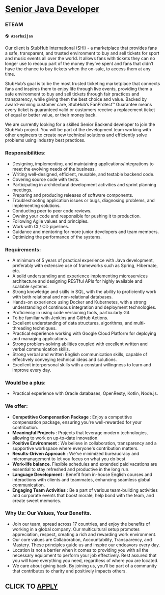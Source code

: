 # [Senior Java Developer](https://www.remotewlb.com/apply/senior-java-developer-85733)  
### ETEAM  
#### `🌎 Azerbaijan`  

Our client is StubHub International (SHI) - a marketplace that provides fans a safe, transparent, and trusted environment to buy and sell tickets for sport and music events all over the world. It allows fans with tickets they can no longer use to recoup part of the money they’ve spent and fans that didn’t have the chance to buy tickets when the on-sale, to access them at any time.

StubHub’s goal is to be the most trusted ticketing marketplace that connects fans and inspires them to enjoy life through live events, providing them a safe environment to buy and sell tickets through fair practices and transparency, while giving them the best choice and value. Backed by award-winning customer care, StubHub’s FanProtect™ Guarantee means every ticket is guaranteed valid or customers receive a replacement ticket of equal or better value, or their money back.

We are currently looking for a skilled Senior Backend developer to join the StubHub project. You will be part of the development team working with other engineers to create new technical solutions and efficiently solve problems using industry best practices.

### Responsibilities:

  * Designing, implementing, and maintaining applications/integrations to meet the evolving needs of the business.
  * Writing well-designed, efficient, reusable, and testable backend code.
  * Covering source code with tests.
  * Participating in architectural development activities and sprint planning meetings.
  * Preparing and producing releases of software components.
  * Troubleshooting application issues or bugs, diagnosing problems, and implementing solutions.
  * Conducting peer to peer code reviews.
  * Owning your code and responsible for pushing it to production.
  * Following Agile values and principles.
  * Work with CI / CD pipelines.
  * Guidance and mentoring for more junior developers and team members.
  * Optimizing the performance of the systems.

### Requirements:

  * A minimum of 5 years of practical experience with Java development, preferably with extensive use of frameworks such as Spring, Hibernate, etc.
  * A solid understanding and experience implementing microservices architecture and designing RESTful APIs for highly available and scalable systems.
  * Strong knowledge and skills in SQL, with the ability to proficiently work with both relational and non-relational databases.
  * Hands-on experience using Docker and Kubernetes, with a strong understanding of continuous integration and deployment technologies.
  * Proficiency in using code versioning tools, particularly Git.
  * To be familiar with Jenkins and GitHub Actions.
  * Excellent understanding of data structures, algorithms, and multi-threading techniques.
  * Practical experience working with Google Cloud Platform for deploying and managing applications.
  * Strong problem-solving abilities coupled with excellent written and verbal communication skills.
  * Strong verbal and written English communication skills, capable of effectively conveying technical ideas and solutions.
  * Excellent interpersonal skills with a constant willingness to learn and improve every day.

### Would be a plus:

  * Practical experience with Oracle databases, OpenResty, Kotlin, Node.js.

### We offer:

  *  **Competitive Compensation Package** : Enjoy a competitive compensation package, ensuring you're well-rewarded for your contribution.
  *  **Meaningful Projects** : Projects that leverage modern technologies, allowing to work on up-to-date innovation.
  *  **Positive Environment** : We believe in collaboration, transparency and a supportive workspace where everyone's contribution matters.
  *  **Results-Driven Approach** : We've minimized bureaucracy and micromanagement to let you focus on what you do best.
  *  **Work-life balance**. Flexible schedules and extended paid vacations are essential to stay refreshed and productive in the long run.
  *  **Language Development** : Benefit from in-house English courses and interactions with clients and teammates, enhancing seamless global communication.
  *  **Engaging Team Activities** : Be a part of various team-building activities and corporate events that boost morale, help bond with the team, and create sweet memories.

### Why Us: Our Values, Your Benefits.

  * Join our team, spread across 17 countries, and enjoy the benefits of working in a global company. Our multicultural setup promotes appreciation, respect, creating a rich and rewarding work environment.
  * Our core values are Collaboration, Accountability, Transparency, and Mastery. These principles guide us and inspire our endeavors every day.
  * Location is not a barrier when it comes to providing you with all the necessary equipment to perform your job effectively. Rest assured that you will have everything you need, regardless of where you are located.
  * We care about giving back. By joining us, you'll be part of a community that contributes to charity and positively impacts others.

  
## CLICK TO [APPLY](https://www.remotewlb.com/apply/senior-java-developer-85733)

